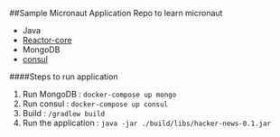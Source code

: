 ##Sample Micronaut Application
Repo to learn micronaut
- Java
- [Reactor-core](https://projectreactor.io/)
- MongoDB
- [consul](https://www.consul.io/)

####Steps to run application
1. Run MongoDB          : `docker-compose up mongo`
2. Run consul           : `docker-compose up consul`
3. Build                : `/gradlew build`
4. Run the application  : `java -jar ./build/libs/hacker-news-0.1.jar`
